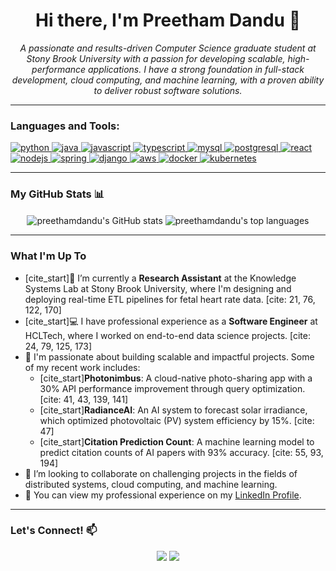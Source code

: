 <!--
- 👋 Hi, I’m @preethamdandu
- 👀 I’m interested in programming,learning new skills
- 🌱 I’m currently learning python,reactjs
- 💞️ I’m looking to collaborate on good companies
- 📫 How to reach me preethamdandu8@gmail.com -->

<!---
preethamdandu/preethamdandu is a ✨ special ✨ repository because its `README.md` (this file) appears on your GitHub profile.
You can click the Preview link to take a look at your changes.
--->


<h1 align="center">Hi there, I'm Preetham Dandu 👋</h1>

<p align="center">
  <em>A passionate and results-driven Computer Science graduate student at Stony Brook University with a passion for developing scalable, high-performance applications. I have a strong foundation in full-stack development, cloud computing, and machine learning, with a proven ability to deliver robust software solutions.</em>
</p>

---

### Languages and Tools:
<p align="left">
    <a href="https://www.python.org" target="_blank" rel="noreferrer"> <img src="https://img.shields.io/badge/Python-3776AB?style=for-the-badge&logo=python&logoColor=white" alt="python"/> </a>
    <a href="https://www.java.com" target="_blank" rel="noreferrer"> <img src="https://img.shields.io/badge/Java-ED8B00?style=for-the-badge&logo=java&logoColor=white" alt="java"/> </a>
    <a href="https://developer.mozilla.org/en-US/docs/Web/JavaScript" target="_blank" rel="noreferrer"> <img src="https://img.shields.io/badge/JavaScript-F7DF1E?style=for-the-badge&logo=javascript&logoColor=black" alt="javascript"/> </a>
    <a href="https://www.typescriptlang.org/" target="_blank" rel="noreferrer"> <img src="https://img.shields.io/badge/TypeScript-007ACC?style=for-the-badge&logo=typescript&logoColor=white" alt="typescript"/> </a>
    <a href="https://www.mysql.com/" target="_blank" rel="noreferrer"> <img src="https://img.shields.io/badge/MySQL-4479A1?style=for-the-badge&logo=mysql&logoColor=white" alt="mysql"/> </a>
    <a href="https://www.postgresql.org" target="_blank" rel="noreferrer"> <img src="https://img.shields.io/badge/PostgreSQL-336791?style=for-the-badge&logo=postgresql&logoColor=white" alt="postgresql"/> </a>
    <a href="https://reactjs.org/" target="_blank" rel="noreferrer"> <img src="https://img.shields.io/badge/React-20232A?style=for-the-badge&logo=react&logoColor=61DAFB" alt="react"/> </a>
    <a href="https://nodejs.org" target="_blank" rel="noreferrer"> <img src="https://img.shields.io/badge/Node.js-339933?style=for-the-badge&logo=nodedotjs&logoColor=white" alt="nodejs"/> </a>
    <a href="https://spring.io/" target="_blank" rel="noreferrer"> <img src="https://img.shields.io/badge/Spring-6DB33F?style=for-the-badge&logo=spring&logoColor=white" alt="spring"/> </a>
    <a href="https://www.djangoproject.com/" target="_blank" rel="noreferrer"> <img src="https://img.shields.io/badge/Django-092E20?style=for-the-badge&logo=django&logoColor=white" alt="django"/> </a>
    <a href="https://aws.amazon.com" target="_blank" rel="noreferrer"> <img src="https://img.shields.io/badge/AWS-232F3E?style=for-the-badge&logo=amazon-aws&logoColor=white" alt="aws"/> </a>
    <a href="https://www.docker.com/" target="_blank" rel="noreferrer"> <img src="https://img.shields.io/badge/Docker-2496ED?style=for-the-badge&logo=docker&logoColor=white" alt="docker"/> </a>
    <a href="https://kubernetes.io" target="_blank" rel="noreferrer"> <img src="https://img.shields.io/badge/Kubernetes-326CE5?style=for-the-badge&logo=kubernetes&logoColor=white" alt="kubernetes"/> </a>
</p>

---
### My GitHub Stats 📊
<p align="center">
  <img align="center" src="https://github-readme-stats.vercel.app/api?username=preethamdandu&show_icons=true&locale=en&theme=tokyonight" alt="preethamdandu's GitHub stats" />
  <img align="center" src="https://github-readme-stats.vercel.app/api/top-langs?username=preethamdandu&layout=compact&langs_count=8&theme=tokyonight" alt="preethamdandu's top languages" />
</p>

---

### What I'm Up To

* [cite_start]🌱 I’m currently a **Research Assistant** at the Knowledge Systems Lab at Stony Brook University, where I'm designing and deploying real-time ETL pipelines for fetal heart rate data. [cite: 21, 76, 122, 170]
* [cite_start]💻 I have professional experience as a **Software Engineer** at HCLTech, where I worked on end-to-end data science projects. [cite: 24, 79, 125, 173]
* 🚀 I'm passionate about building scalable and impactful projects. Some of my recent work includes:
    * [cite_start]**Photonimbus**: A cloud-native photo-sharing app with a 30% API performance improvement through query optimization. [cite: 41, 43, 139, 141]
    * [cite_start]**RadianceAI**: An AI system to forecast solar irradiance, which optimized photovoltaic (PV) system efficiency by 15%. [cite: 47]
    * [cite_start]**Citation Prediction Count**: A machine learning model to predict citation counts of AI papers with 93% accuracy. [cite: 55, 93, 194]
* 👯 I’m looking to collaborate on challenging projects in the fields of distributed systems, cloud computing, and machine learning.
* 📄 You can view my professional experience on my [LinkedIn Profile](https://www.linkedin.com/in/preetham-dandu/).

---

### Let's Connect! 📫

<p align="center">
  <a href="mailto:preethamdandu8@gmail.com"><img src="https://img.shields.io/badge/Gmail-D14836?style=for-the-badge&logo=gmail&logoColor=white" /></a>
  <a href="https://www.linkedin.com/in/preetham-dandu/"><img src="https://img.shields.io/badge/LinkedIn-0077B5?style=for-the-badge&logo=linkedin&logoColor=white" /></a>
</p>

